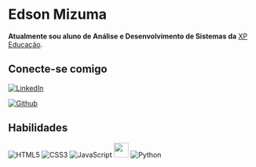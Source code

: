 # Edson Mizuma

**Atualmente sou aluno de Análise e Desenvolvimento de Sistemas da** [XP Educação](https://www.xpeducacao.com.br/).

## Conecte-se comigo

[![LinkedIn](https://img.shields.io/badge/LinkedIn-000?style=for-the-badge&logo=linkedin&logoColor=0E76A8)](https://www.linkedin.com/in/edsonmizuma/)

[![Github](https://img.shields.io/badge/Github-000?style=for-the-badge&logo=github&logoColor=0E76A8)](https://github.com/edsonmizuma)

## Habilidades

![HTML5](https://img.shields.io/badge/HTML5-000?style=for-the-badge&logo=html5) ![CSS3](https://img.shields.io/badge/CSS-000?style=for-the-badge&logo=css3&logoColor=264CE4) ![JavaScript](https://img.shields.io/badge/JavaScript-000?style=for-the-badge&logo=javascript) <img width="30" height="30" src="https://cdn.jsdelivr.net/gh/devicons/devicon/icons/java/java-original.svg" /> ![Python](https://img.shields.io/badge/Python-000?style=for-the-badge&logo=python)
